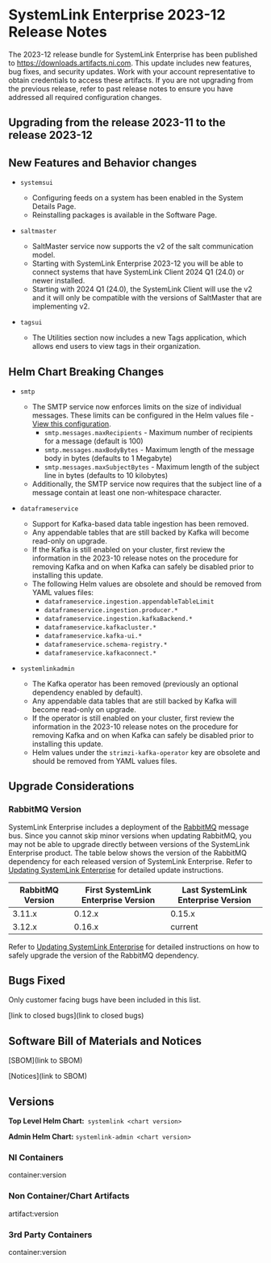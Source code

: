 # SystemLink Enterprise 2023-12 Release Notes

The 2023-12 release bundle for SystemLink Enterprise has been published to <https://downloads.artifacts.ni.com>. This update includes new features, bug fixes, and security updates. Work with your account representative to obtain credentials to access these artifacts. If you are not upgrading from the previous release, refer to past release notes to ensure you have addressed all required configuration changes.

## Upgrading from the release 2023-11 to the release 2023-12

<!-- Optional section to include comments and instructions needed to successfully upgrade from the previous release to the current release. If the only changes needed are already captured in Helm Chart Breaking Changes, this section is not needed. -->

## New Features and Behavior changes

- `systemsui`
    - Configuring feeds on a system has been enabled in the System Details Page.
    - Reinstalling packages is available in the Software Page.

- `saltmaster`
    - SaltMaster service now supports the v2 of the salt communication model.
    - Starting with SystemLink Enterprise 2023-12 you will be able to connect systems that have SystemLink Client 2024 Q1 (24.0) or newer installed.
    - Starting with 2024 Q1 (24.0), the SystemLink Client will use the v2 and it will only be compatible with the versions of SaltMaster that are implementing v2.

- `tagsui`
    - The Utilities section now includes a new Tags application, which allows end users to view tags in their organization.

## Helm Chart Breaking Changes

- `smtp`
    - The SMTP service now enforces limits on the size of individual messages. These limits can be configured in the Helm values file - [View this configuration](https://github.com/ni/install-systemlink-enterprise/blob/2023-12/getting-started/templates/systemlink-values.yaml#L912).
        - `smtp.messages.maxRecipients` - Maximum number of recipients for a message (default is 100)
        - `smtp.messages.maxBodyBytes` - Maximum length of the message body in bytes (defaults to 1 Megabyte)
        - `smtp.messages.maxSubjectBytes` - Maximum length of the subject line in bytes (defaults to 10 kilobytes)
    - Additionally, the SMTP service now requires that the subject line of a message contain at least one non-whitespace character.

- `dataframeservice`
    - Support for Kafka-based data table ingestion has been removed.
    - Any appendable tables that are still backed by Kafka will become read-only on upgrade.
    - If the Kafka is still enabled on your cluster, first review the information in the 2023-10 release notes on the procedure for removing Kafka and on when Kafka can safely be disabled prior to installing this update.
    - The following Helm values are obsolete and should be removed from YAML values files:
        - `dataframeservice.ingestion.appendableTableLimit`
        - `dataframeservice.ingestion.producer.*`
        - `dataframeservice.ingestion.kafkaBackend.*`
        - `dataframeservice.kafkacluster.*`
        - `dataframeservice.kafka-ui.*`
        - `dataframeservice.schema-registry.*`
        - `dataframeservice.kafkaconnect.*`

- `systemlinkadmin`
    - The Kafka operator has been removed (previously an optional dependency enabled by default).
    - Any appendable data tables that are still backed by Kafka will become read-only on upgrade.
    - If the operator is still enabled on your cluster, first review the information in the 2023-10 release notes on the procedure for removing Kafka and on when Kafka can safely be disabled prior to installing this update.
    - Helm values under the `strimzi-kafka-operator` key are obsolete and should be removed from YAML values files.

## Upgrade Considerations

### RabbitMQ Version

SystemLink Enterprise includes a deployment of the [RabbitMQ](https://www.rabbitmq.com/) message bus. Since you cannot skip minor versions when updating RabbitMQ, you may not be able to upgrade directly between versions of the SystemLink Enterprise product. The table below shows the version of the RabbitMQ dependency for each released version of SystemLink Enterprise. Refer to [Updating SystemLink Enterprise](https://www.ni.com/docs/en-US/bundle/systemlink-enterprise/page/updating-systemlink-enterprise.html) for detailed update instructions.

| RabbitMQ Version | First SystemLink Enterprise Version | Last SystemLink Enterprise Version |
|------------------|-------------------------------------|------------------------------------|
| 3.11.x           | 0.12.x                              | 0.15.x                             |
| 3.12.x           | 0.16.x                              | current                            |

Refer to [Updating SystemLink Enterprise](https://www.ni.com/docs/en-US/bundle/systemlink-enterprise/page/updating-systemlink-enterprise.html) for detailed instructions on how to safely upgrade the version of the RabbitMQ dependency.

## Bugs Fixed

<!-- This section should link to the excel document that list customer facing bugs, fixed in the current release. The URL for the release (tag) should be used. -->

Only customer facing bugs have been included in this list.

[link to closed bugs](link to closed bugs)

## Software Bill of Materials and Notices

<!-- This section should link to the directories containing notices and SBOM. The URL for the release (tag) should be used. -->

[SBOM](link to SBOM)

[Notices](link to SBOM)

## Versions

**Top Level Helm Chart:** `systemlink <chart version>`

**Admin Helm Chart:** `systemlink-admin <chart version>`

### NI Containers

container:version

### Non Container/Chart Artifacts

artifact:version

### 3rd Party Containers

container:version
